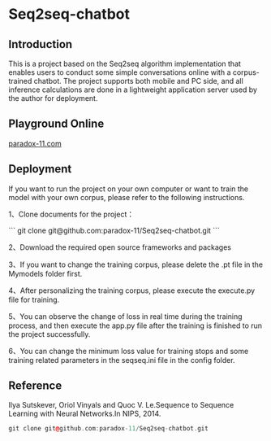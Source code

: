 <h1>Seq2seq-chatbot</h1>

<h2>Introduction</h2>
<p>This is a project based on the Seq2seq algorithm implementation that enables users to conduct some simple conversations online with a corpus-trained chatbot. The project supports both mobile and PC side, and all inference calculations are done in a lightweight application server used by the author for deployment.</p>

<h2>Playground Online</h2>
<a target="_blank" href="https://paradox-11.com/">paradox-11.com</a>

<h2>Deployment</h2>
<p>If you want to run the project on your own computer or want to train the model with your own corpus, please refer to the following instructions.</p>
<p>1、Clone documents for the project：</p>
```
git clone git@github.com:paradox-11/Seq2seq-chatbot.git
```
<p>2、Download the required open source frameworks and packages</p>

<p>3、If you want to change the training corpus, please delete the .pt file in the Mymodels folder first.</p>
<p>4、After personalizing the training corpus, please execute the execute.py file for training.</p>
<p>5、You can observe the change of loss in real time during the training process, and then execute the app.py file after the training is finished to run the project successfully.</p>
<p>6、You can change the minimum loss value for training stops and some training related parameters in the seqseq.ini file in the config folder.</p>

<h2>Reference</h2>
<p>Ilya Sutskever, Oriol Vinyals and Quoc V. Le.Sequence to Sequence Learning with Neural Networks.In NIPS, 2014.</p>

```cpp
git clone git@github.com:paradox-11/Seq2seq-chatbot.git
```
